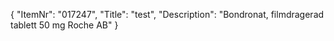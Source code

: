 {
  "ItemNr": "017247",
  "Title": "test",
  "Description": "Bondronat, filmdragerad tablett 50 mg Roche AB"
}